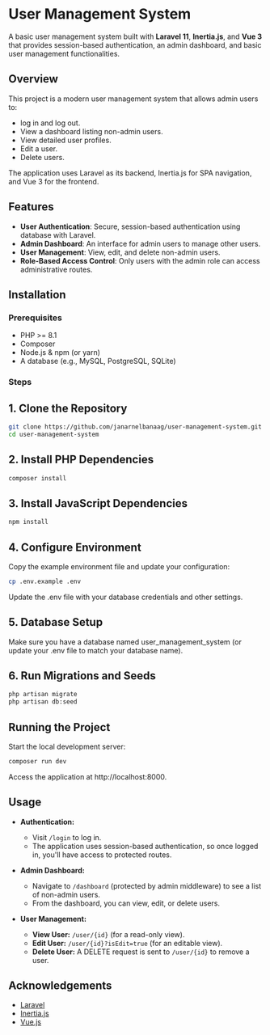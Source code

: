 # User Management System

A basic user management system built with **Laravel 11**, **Inertia.js**, and **Vue 3** that provides session-based authentication, an admin dashboard, and basic user management functionalities.

## Overview

This project is a modern user management system that allows admin users to:

- log in and log out.
- View a dashboard listing non-admin users.
- View detailed user profiles.
- Edit a user.
- Delete users.

The application uses Laravel as its backend, Inertia.js for SPA navigation, and Vue 3 for the frontend.

## Features

- **User Authentication**: Secure, session-based authentication using database with Laravel.
- **Admin Dashboard**: An interface for admin users to manage other users.
- **User Management**: View, edit, and delete non-admin users.
- **Role-Based Access Control**: Only users with the admin role can access administrative routes.

## Installation

### Prerequisites

- PHP >= 8.1
- Composer
- Node.js & npm (or yarn)
- A database (e.g., MySQL, PostgreSQL, SQLite)

### Steps

## 1. **Clone the Repository**

```bash
git clone https://github.com/janarnelbanaag/user-management-system.git
cd user-management-system
```

## 2. **Install PHP Dependencies**

```bash
composer install
```

## 3. **Install JavaScript Dependencies**

```bash
npm install
```

## 4. **Configure Environment**

Copy the example environment file and update your configuration:

```bash
cp .env.example .env
```

Update the .env file with your database credentials and other settings.

## 5. **Database Setup**

Make sure you have a database named user_management_system (or update your .env file to match your database name).

## 6. **Run Migrations and Seeds**

```bash
php artisan migrate
php artisan db:seed
```

## Running the Project

Start the local development server:

```bash
composer run dev
```

Access the application at http://localhost:8000.

## Usage

- **Authentication:**

    - Visit `/login` to log in.
    - The application uses session-based authentication, so once logged in, you'll have access to protected routes.

- **Admin Dashboard:**

    - Navigate to `/dashboard` (protected by admin middleware) to see a list of non-admin users.
    - From the dashboard, you can view, edit, or delete users.

- **User Management:**
    - **View User:** `/user/{id}` (for a read-only view).
    - **Edit User:** `/user/{id}?isEdit=true` (for an editable view).
    - **Delete User:** A DELETE request is sent to `/user/{id}` to remove a user.

## Acknowledgements

- [Laravel](https://laravel.com/)
- [Inertia.js](https://inertiajs.com/)
- [Vue.js](https://vuejs.org/)
